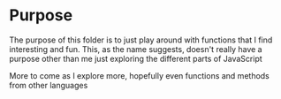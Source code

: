 # Purpose

The purpose of this folder is to just play around with functions that I find interesting and fun. This, as the name suggests, doesn't really have a purpose
other than me just exploring the different parts of JavaScript



More to come as I explore more, hopefully even functions and methods from other languages
